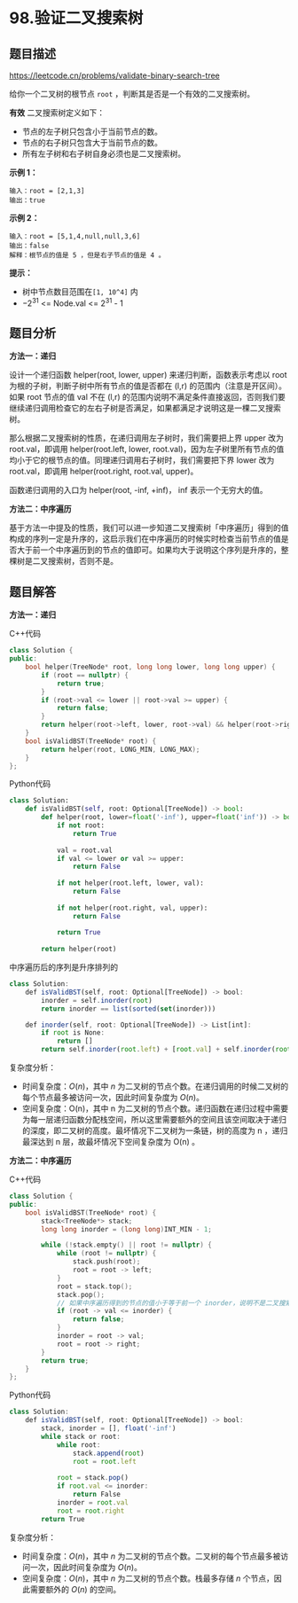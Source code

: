 # 98.验证二叉搜索树

## 题目描述 

https://leetcode.cn/problems/validate-binary-search-tree

给你一个二叉树的根节点 `root` ，判断其是否是一个有效的二叉搜索树。

**有效** 二叉搜索树定义如下：

- 节点的左子树只包含小于当前节点的数。
- 节点的右子树只包含大于当前节点的数。
- 所有左子树和右子树自身必须也是二叉搜索树。

**示例 1：**

```
输入：root = [2,1,3]
输出：true
```

**示例 2：**

```
输入：root = [5,1,4,null,null,3,6]
输出：false
解释：根节点的值是 5 ，但是右子节点的值是 4 。
```

**提示：**

- 树中节点数目范围在`[1, 10^4]` 内
- $-2^{31}$ <= Node.val <= $2^{31}$ - 1

## 题目分析

**方法一：递归**

设计一个递归函数 helper(root, lower, upper) 来递归判断，函数表示考虑以 root 为根的子树，判断子树中所有节点的值是否都在 (l,r) 的范围内（注意是开区间）。如果 root 节点的值 val 不在 (l,r) 的范围内说明不满足条件直接返回，否则我们要继续递归调用检查它的左右子树是否满足，如果都满足才说明这是一棵二叉搜索树。

那么根据二叉搜索树的性质，在递归调用左子树时，我们需要把上界 upper 改为 root.val，即调用 helper(root.left, lower, root.val)，因为左子树里所有节点的值均小于它的根节点的值。同理递归调用右子树时，我们需要把下界 lower 改为 root.val，即调用 helper(root.right, root.val, upper)。

函数递归调用的入口为 helper(root, -inf, +inf)， inf 表示一个无穷大的值。

**方法二：中序遍历**

基于方法一中提及的性质，我们可以进一步知道二叉搜索树「中序遍历」得到的值构成的序列一定是升序的，这启示我们在中序遍历的时候实时检查当前节点的值是否大于前一个中序遍历到的节点的值即可。如果均大于说明这个序列是升序的，整棵树是二叉搜索树，否则不是。

## 题目解答

**方法一：递归**

C++代码

```c++
class Solution {
public:
    bool helper(TreeNode* root, long long lower, long long upper) {
        if (root == nullptr) {
            return true;
        }
        if (root->val <= lower || root->val >= upper) {
            return false;
        }
        return helper(root->left, lower, root->val) && helper(root->right, root->val, upper);
    }
    bool isValidBST(TreeNode* root) {
        return helper(root, LONG_MIN, LONG_MAX);
    }
};
```

Python代码

```python
class Solution:
    def isValidBST(self, root: Optional[TreeNode]) -> bool:
        def helper(root, lower=float('-inf'), upper=float('inf')) -> bool:
            if not root:
                return True
            
            val = root.val
            if val <= lower or val >= upper:
                return False
            
            if not helper(root.left, lower, val):
                return False
            
            if not helper(root.right, val, upper):
                return False
            
            return True
        
        return helper(root)
```

中序遍历后的序列是升序排列的

```typescript
class Solution:
    def isValidBST(self, root: Optional[TreeNode]) -> bool:
        inorder = self.inorder(root)
        return inorder == list(sorted(set(inorder)))

    def inorder(self, root: Optional[TreeNode]) -> List[int]:
        if root is None:
            return []
        return self.inorder(root.left) + [root.val] + self.inorder(root.right)
```

复杂度分析：

* 时间复杂度：*O*(*n*)，其中 *n* 为二叉树的节点个数。在递归调用的时候二叉树的每个节点最多被访问一次，因此时间复杂度为 *O*(*n*)。
* 空间复杂度：O(n)，其中 n 为二叉树的节点个数。递归函数在递归过程中需要为每一层递归函数分配栈空间，所以这里需要额外的空间且该空间取决于递归的深度，即二叉树的高度。最坏情况下二叉树为一条链，树的高度为 n ，递归最深达到 n 层，故最坏情况下空间复杂度为 O(n) 。


**方法二：中序遍历**

C++代码

```c++
class Solution {
public:
    bool isValidBST(TreeNode* root) {
        stack<TreeNode*> stack;
        long long inorder = (long long)INT_MIN - 1;

        while (!stack.empty() || root != nullptr) {
            while (root != nullptr) {
                stack.push(root);
                root = root -> left;
            }
            root = stack.top();
            stack.pop();
            // 如果中序遍历得到的节点的值小于等于前一个 inorder，说明不是二叉搜索树
            if (root -> val <= inorder) {
                return false;
            }
            inorder = root -> val;
            root = root -> right;
        }
        return true;
    }
};
```

Python代码

```typescript
class Solution:
    def isValidBST(self, root: Optional[TreeNode]) -> bool:
        stack, inorder = [], float('-inf')
        while stack or root:
            while root:
                stack.append(root)
                root = root.left
            
            root = stack.pop()
            if root.val <= inorder:
                return False
            inorder = root.val
            root = root.right
        return True
```

复杂度分析：

* 时间复杂度：*O*(*n*)，其中 *n* 为二叉树的节点个数。二叉树的每个节点最多被访问一次，因此时间复杂度为 *O*(*n*)。
* 空间复杂度：*O*(*n*)，其中 *n* 为二叉树的节点个数。栈最多存储 *n* 个节点，因此需要额外的 *O*(*n*) 的空间。

